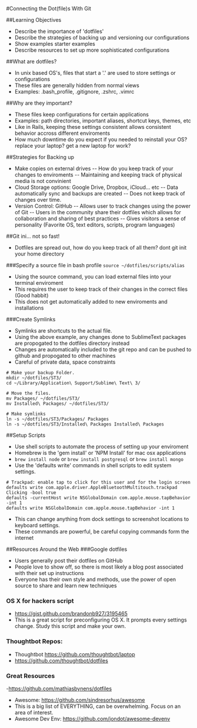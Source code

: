 #Connecting the Dot(file)s With Git

##Learning Objectives
- Describe the importance of 'dotfiles'
- Describe the strategies of backing up and versioning our configurations
- Show examples starter examples
- Describe resources to set up more sophisticated configurations

##What are dotfiles?
- In unix based OS's, files that start a '.' are used to store settings or configurations
- These files are generally hidden from normal views
- Examples: .bash_profile, .gitignore, .zshrc, .vimrc

##Why are they important?
- These files keep configurations for certain applications
- Examples: path directories, important aliases, shortcut keys, themes, etc
- Like in Rails, keeping these settings consistent allows consistent behavior accross different enviroments
- How much downtime do you expect if you needed to reinstall your OS? replace your laptop? get a new laptop for work?

##Strategies for Backing up
- Make copies on external drives
  -- How do you keep track of your changes to enviroments
  -- Maintaining and keeping track of physical media is not convinient
- Cloud Storage options: Google Drive, Dropbox, iCloud... etc
  -- Data automatically sync and backups are created
  -- Does not keep track of changes over time.
- Version Control: GitHub
  -- Allows user to track changes using the power of Git
  -- Users in the community share their dotfiles which allows for collaboration and sharing of best practices
  -- Gives visitors a sense of personality (Favorite OS, text editors, scripts, program languages)

##Git ini... not so fast!
- Dotfiles are spread out, how do you keep track of all them?  dont git init your home directory

###Specify a source file in bash profile
`source ~/dotfiles/scripts/alias`
- Using the source command, you can load external files into your terminal enviroment
- This requires the user to keep track of their changes in the correct files (Good habbit)
- This does not get automatically added to new enviroments and installations


###Create Symlinks

- Symlinks are shortcuts to the actual file.
- Using the above example, any changes done to SublimeText packages are propogated to the dotfiles directory instead
- Changes are automatically included to the git repo and can be pushed to github and propogated to other machines
- Careful of private data, space constraints

```
# Make your backup Folder.
mkdir ~/dotfiles/ST3/
cd ~/Library/Application\ Support/Sublime\ Text\ 3/

# Move the files.
mv Packages/ ~/dotfiles/ST3/
mv Installed\ Packages/ ~/dotfiles/ST3/

# Make symlinks
ln -s ~/dotfiles/ST3/Packages/ Packages
ln -s ~/dotfiles/ST3/Installed\ Packages Installed\ Packages
```

##Setup Scripts
- Use shell scripts to automate the process of setting up your enviroment
- Homebrew is the 'gem install' or 'NPM Install' for mac osx applications
- `brew install node`  or `brew install postgresql` or `brew install mongo`
- Use the 'defaults write' commands in shell scripts to edit system settings.
```
# Trackpad: enable tap to click for this user and for the login screen
defaults write com.apple.driver.AppleBluetoothMultitouch.trackpad Clicking -bool true
defaults -currentHost write NSGlobalDomain com.apple.mouse.tapBehavior -int 1
defaults write NSGlobalDomain com.apple.mouse.tapBehavior -int 1
```

- This can change anything from dock settings to screenshot locations to keyboard settings.
- These commands are powerful, be careful copying commands form the internet

##Resources Around the Web
###Google dotfiles
- Users generally post their dotfiles on GitHub
- People love to show off, so there is most likely a blog post associated with their set up instructions
- Everyone has their own style and methods, use the power of open source to share and learn new techniques

### OS X for hackers script
- https://gist.github.com/brandonb927/3195465
- This is a great script for preconfiguring OS X.  It prompts every settings change.  Study this script and make your own.

### Thoughtbot Repos:
- Thoughtbot https://github.com/thoughtbot/laptop
- https://github.com/thoughtbot/dotfiles

### Great Resources
-https://github.com/mathiasbynens/dotfiles
- Awesome: https://github.com/sindresorhus/awesome
- This is a big list of EVERYTHING, can be overwhelming. Focus on an area of interest.
- Awesome Dev Env: https://github.com/jondot/awesome-devenv

